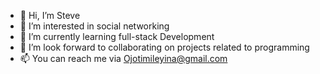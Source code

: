 - 👋 Hi, I’m Steve
- 👀 I’m interested in social networking 
- 🌱 I’m currently learning full-stack Development 
- 💞️ I’m look forward to collaborating on projects related to programming 
- 📫 You can reach me via Ojotimileyina@gmail.com

<!---
Timixojo/Timixojo is a ✨ special ✨ repository because its `README.md` (this file) appears on your GitHub profile.
You can click the Preview link to take a look at your changes.
--->
